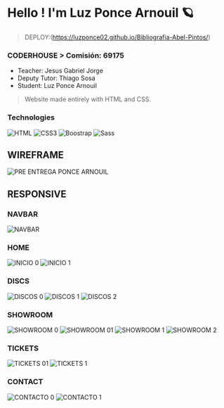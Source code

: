 <h1>Hello ! I'm Luz Ponce Arnouil 🪐</h1>

> DEPLOY:(https://luzponce02.github.io/Bibliografia-Abel-Pintos/)
### CODERHOUSE > Comisión: 69175
- Teacher: Jesus Gabriel Jorge
- Deputy Tutor: Thiago Sosa
- Student: Luz Ponce Arnouil

> Website made entirely with HTML and CSS.

### Technologies
![HTML](https://img.shields.io/badge/HTML5-blue)
![CSS3](https://img.shields.io/badge/CSS3-orange)
![Boostrap](https://img.shields.io/badge/Boostrap-violet)
![Sass](https://img.shields.io/badge/Sass-pink)

## WIREFRAME
![PRE ENTREGA PONCE ARNOUIL](https://github.com/user-attachments/assets/3d4eddc0-0c95-4ec6-aefd-75bad1bf2123)

## RESPONSIVE
### NAVBAR
![NAVBAR](https://github.com/user-attachments/assets/a8e74129-f7c8-4637-888d-b592c134a725)

### HOME
![INICIO 0](https://github.com/user-attachments/assets/59e1e71a-48c8-4a63-a0c0-4f23997f750f)
![INICIO 1](https://github.com/user-attachments/assets/d490137d-e717-4bf8-9577-0ba19f4eae43)

### DISCS
![DISCOS 0](https://github.com/user-attachments/assets/83485a03-a8b5-4284-9c9c-e3bb6e593e20)
![DISCOS 1](https://github.com/user-attachments/assets/9ac0d191-0969-4ba3-96ad-f40fe150803a)
![DISCOS 2](https://github.com/user-attachments/assets/27c49e0e-387e-48b7-a872-2a9ca261f691)

### SHOWROOM
![SHOWROOM 0](https://github.com/user-attachments/assets/c64e60c1-0abf-4dce-836b-f13ea3453b76)
![SHOWROOM 01](https://github.com/user-attachments/assets/4b9b1520-4668-4fe6-b891-3e6ac45b29b6)
![SHOWROOM 1](https://github.com/user-attachments/assets/a6dd9802-ce69-4d2c-a61d-8b26dd0eebc6)
![SHOWROOM 2](https://github.com/user-attachments/assets/1c9ee47a-10b7-470b-ac7f-469db0021d85)

### TICKETS
![TICKETS 01](https://github.com/user-attachments/assets/7e74ab54-11b0-4cbe-b8aa-614c710324f2)
![TICKETS 1](https://github.com/user-attachments/assets/0f7b0ff5-533b-4f95-a043-503811f7f1e8)

### CONTACT
![CONTACTO 0](https://github.com/user-attachments/assets/f571ef19-3b3a-4f2f-b263-13efbee3fe29)
![CONTACTO 1](https://github.com/user-attachments/assets/0679da88-c8f2-4a4f-b3b8-8b6102ff3c42)






